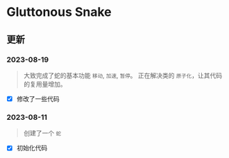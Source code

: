 # Gluttonous Snake

## 更新

### 2023-08-19

> 大致完成了蛇的基本功能 `移动`, `加速`, `暂停`。
> 正在解决类的 `原子化`，让其代码的复用量增加。

- [x] 修改了一些代码

### 2023-08-11

> 创建了一个 `蛇`

- [x] 初始化代码
